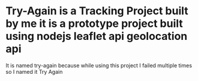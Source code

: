# Try-Again is a Tracking Project built by me it is a prototype project built using nodejs leaflet api geolocation api #
It is named try-again because while using this project I failed multiple times so I named it Try Again 
